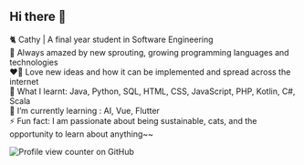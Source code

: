 ## Hi there 👋

🐈 Cathy | A final year student in Software Engineering <br>
💭 Always amazed by new sprouting, growing programming languages and technologies <br>
❤️‍🔥 Love new ideas and how it can be implemented and spread across the internet <br>
💙 What I learnt: Java, Python, SQL, HTML, CSS, JavaScript, PHP, Kotlin, C#, Scala <br>
🌱 I’m currently learning : AI, Vue, Flutter <br>
⚡ Fun fact: I am passionate about being sustainable, cats, and the opportunity to learn about anything~~

<!-- 
👯 I’m looking to collaborate on ...
🤔 I’m looking for help with ...
💬 Ask me about ...
📫 How to reach me: sey948@gmail.com
-->

![Profile view counter on GitHub](https://komarev.com/ghpvc/?username=cathy-ps)
